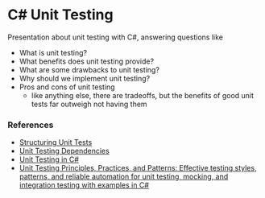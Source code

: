# C# Unit Testing

Presentation about unit testing with C#, answering questions like
* What is unit testing?
* What benefits does unit testing provide?
* What are some drawbacks to unit testing?
* Why should we implement unit testing?
* Pros and cons of unit testing
  * like anything else, there are tradeoffs, but the benefits of good unit tests far outweigh not having them

### References

* [Structuring Unit Tests](https://haacked.com/archive/2012/01/02/structuring-unit-tests.aspx/)
* [Unit Testing Dependencies](https://enterprisecraftsmanship.com/posts/unit-testing-dependencies/)
* [Unit Testing in C#](https://methodpoet.com/unit-testing-in-c/)
* [Unit Testing Principles, Practices, and Patterns: Effective testing styles, patterns, and reliable automation for unit testing, mocking, and integration testing with examples in C#](https://a.co/bWqis6B)
